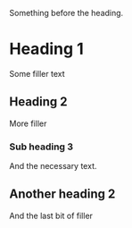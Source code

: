 Something before the heading.

# Heading 1

Some filler text

## Heading 2

More filler

### Sub heading 3

And the necessary text.

## Another heading 2

And the last bit of filler
